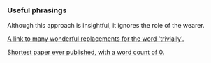 ### Useful phrasings

Although this approach is insightful, it ignores the role of the wearer.

[A link to many wonderful replacements for the word 'trivially'.](https://www.reddit.com/r/math/comments/7gqhlc/what_to_say_instead_of_trivially/)

[Shortest paper ever published, with a word count of 0.](https://pbs.twimg.com/media/DLGB2_oVYAAp28D.jpg)
